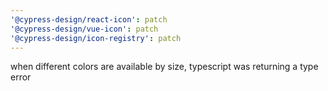 ```yaml
---
'@cypress-design/react-icon': patch
'@cypress-design/vue-icon': patch
'@cypress-design/icon-registry': patch
---
```


when different colors are available by size, typescript was returning a type error
